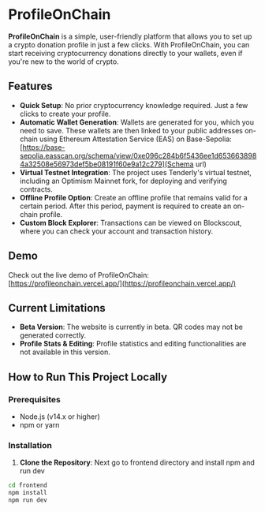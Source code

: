 # ProfileOnChain

**ProfileOnChain** is a simple, user-friendly platform that allows you to set up a crypto donation profile in just a few clicks. With ProfileOnChain, you can start receiving cryptocurrency donations directly to your wallets, even if you're new to the world of crypto.

## Features

- **Quick Setup**: No prior cryptocurrency knowledge required. Just a few clicks to create your profile.
- **Automatic Wallet Generation**: Wallets are generated for you, which you need to save. These wallets are then linked to your public addresses on-chain using Ethereum Attestation Service (EAS) on Base-Sepolia: [https://base-sepolia.easscan.org/schema/view/0xe096c284b6f5436ee1d6536638984a32508e56973def5be08191f60e9a12c279](Schema url)
- **Virtual Testnet Integration**: The project uses Tenderly's virtual testnet, including an Optimism Mainnet fork, for deploying and verifying contracts.
- **Offline Profile Option**: Create an offline profile that remains valid for a certain period. After this period, payment is required to create an on-chain profile.
- **Custom Block Explorer**: Transactions can be viewed on Blockscout, where you can check your account and transaction history.

## Demo

Check out the live demo of ProfileOnChain: [https://profileonchain.vercel.app/](https://profileonchain.vercel.app/)

## Current Limitations

- **Beta Version**: The website is currently in beta. QR codes may not be generated correctly.
- **Profile Stats & Editing**: Profile statistics and editing functionalities are not available in this version.

## How to Run This Project Locally

### Prerequisites

- Node.js (v14.x or higher)
- npm or yarn

### Installation

1. **Clone the Repository**:
   Next go to frontend directory and install npm and run dev

```bash
cd frontend
npm install
npm run dev
```
